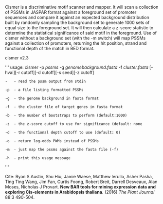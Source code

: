 Cismer is a discriminative motif scanner and mapper.  It will scan a collection of PSSMs in JASPAR format against a foreground set
of promoter sequences and compare it against an expected background distribution built by randomly sampling the background
set to generate 1000 sets of equal size to the foreground set.  It will then calculate a z-score statistic to determine the 
statistical significance of said motif in the foreground.  Use of cismer without a background set (with the -m switch) will map 
PSSMs against a collection of promoters, returning the hit position, strand and functional depth of the match in BED format.

cismer v2.3

'''
usage:
cismer -p _pssms_ -g _genomebackground.fasta_ -f _cluster.fasta_ [-hvai][-r cutoff][-d cutoff][-s seed][-z cutoff]

	-	- read the pssm output from stdin

	-p	- a file listing formatted PSSMs

	-g	- the genome background in fasta format

	-f	- the cluster file of target genes in fasta format

	-b	- the number of bootstraps to perform (default:1000)

	-z	- the z-score cutoff to use for significance (default: none

	-d	- the functional depth cutoff to use (default: 0)

	-o	- return log-odds PWMs instead of PSSMs

	-m	- just map the pssms against the fasta file (-f)

	-h	- print this usage message
'''

Cite:  Ryan S Austin, Shu Hiu, Jamie Waese, Matthew Ierullo, Asher Pasha, Ting Ting Wang, Jim Fan, Curtis Foong, Robert Breit, 
Darrell Desveaux, Alan Moses, Nicholas J Provart.  **New BAR tools for mining expression data and exploring Cis‐elements in Arabidopsis
 thaliana.** (2016) _The Plant Journal_ 88:3 490-504.
